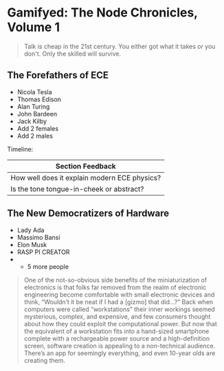 # Gamifyed: The Node Chronicles, Volume 1


> Talk is cheap in the 21st century. You either got what it takes or you don't. Only the skilled will survive.



## The Forefathers of ECE
* Nicola Tesla
* Thomas Edison
* Alan Turing
* John Bardeen
* Jack Kilby
* Add 2 females
* Add 2 males

Timeline: [](http://www.ece.illinois.edu/about/history/#1800)

| Section Feedback |
| -- |
| How well does it explain modern ECE physics? |
| Is the tone tongue-in-cheek or abstract? |


## The New Democratizers of Hardware

* Lady Ada
* Massimo Bansi
* Elon Musk
* RASP PI CREATOR
* + 5 more people


> One of the not-so-obvious side benefits of the miniaturization of electronics is that folks far removed from the realm of electronic engineering become comfortable with small electronic devices and think, “Wouldn’t it be neat if I had a [gizmo] that did…?” Back when computers were called “workstations” their inner workings seemed mysterious, complex, and expensive, and few consumers thought about how they could exploit the computational power. But now that the equivalent of a workstation fits into a hand-sized smartphone complete with a rechargeable power source and a high-definition screen,  software creation is appealing to a non-technical audience. There’s an app for seemingly everything, and even 10-year olds are creating them.


[](http://www.edn.com/electronics-blogs/powersource/4311918/Adafruit-Sparkfun-point-to-the-democratization-of-hardware)

[](https://thenxtbet.wordpress.com/2014/03/26/is-democratization-of-hardware-the-next-big-wave-in-smartphones/)











